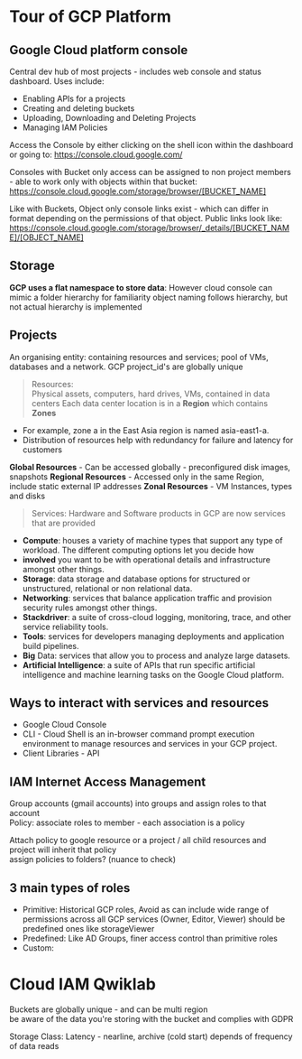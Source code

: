 # Tour of GCP Platform

## Google Cloud platform console
Central dev hub of most projects - includes web console and status dashboard. Uses include:
* Enabling APIs for a projects
* Creating and deleting buckets
* Uploading, Downloading and Deleting Projects
* Managing IAM Policies

 Access the Console by either clicking on the shell icon within the dashboard or going to: https://console.cloud.google.com/

 Consoles with Bucket only access can be assigned to non project members - able to work only with objects within that bucket: https://console.cloud.google.com/storage/browser/[BUCKET_NAME]

 Like with Buckets, Object only console links exist - which can differ in format depending on the permissions of that object. Public links look like:
 https://console.cloud.google.com/storage/browser/_details/[BUCKET_NAME]/[OBJECT_NAME]

 ## Storage

 **GCP uses a flat namespace to store data**: However cloud console can mimic a folder hierarchy for familiarity
 object naming follows hierarchy, but not actual hierarchy is implemented

 ## Projects
 An organising entity: containing resources and services; pool of VMs, databases and a network. GCP project_id's are globally unique
 > Resources:  
 Physical assets, computers, hard drives, VMs, contained in data centers
 Each data center location is in a **Region** which contains **Zones**
 *  For example, zone a in the East Asia region is named asia-east1-a.
 * Distribution of resources help with redundancy for failure and latency for customers

**Global Resources** - Can be accessed globally - preconfigured disk images, snapshots
**Regional Resources** - Accessed only in the same Region, include static external IP addresses 
**Zonal Resources** - VM Instances, types and disks

> Services: Hardware and Software products in GCP are now services that are provided
* **Compute**: houses a variety of machine types that support any type of workload. The different computing options let you decide how 
* **involved** you want to be with operational details and infrastructure amongst other things.
* **Storage**: data storage and database options for structured or unstructured, relational or non relational data.
* **Networking**: services that balance application traffic and provision security rules amongst other things.
* **Stackdriver**: a suite of cross-cloud logging, monitoring, trace, and other service reliability tools.
* **Tools**: services for developers managing deployments and application build pipelines.
* **Big** Data: services that allow you to process and analyze large datasets.
* **Artificial Intelligence**: a suite of APIs that run specific artificial intelligence and machine learning tasks on the Google Cloud platform.


## Ways to interact with services and resources
* Google Cloud Console
* CLI - Cloud Shell is an in-browser command prompt execution environment to manage resources and services in your GCP project.
* Client Libraries - API


## IAM Internet Access Management 

Group accounts (gmail accounts) into groups and assign roles to that account   
Policy: associate roles to member - each association is a policy 

Attach policy to google resource or a project / all child resources and project will inherit that policy  
assign policies to folders? (nuance to check)

## 3 main types of roles
* Primitive: Historical GCP roles, Avoid as can include wide range of permissions across all GCP services (Owner, Editor, Viewer) should be predefined ones like storageViewer
* Predefined: Like AD Groups, finer access control than primitive roles 
* Custom:  


# Cloud IAM Qwiklab


Buckets are globally unique - and can be multi region  
be aware of the data you're storing with the bucket and complies with GDPR

Storage Class: Latency  - nearline, archive (cold start) depends of frequency of data reads


